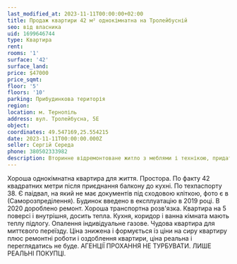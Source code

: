 ```yaml
---
last_modified_at: 2023-11-11T00:00:00+02:00
title: Продаж квартири 42 м² однокімнатна на Тролейбусній
seo: від власника
uid: 1699646744
type: Квартира
rent:
rooms: '1'
surface: '42'
surface_land:
price: $47000
price_sqmt:
floor: '5'
floors: '10'
parking: Прибудинкова територія
region:
location: м. Тернопіль
address: вул. Тролейбусна, 5Е
object:
coordinates: 49.547169,25.554215
date: 2023-11-11T00:00:00.000Z
seller: Сергій Середа
phone: 380502333982
description: Вторинне відремонтоване житло з меблями і технікою, придатне для проживання
---
```


Хороша однокімнатна квартира для життя. Простора. По факту 42 квадратних метри після приєднання балкону до кухні. По техпаспорту 38. Є паідвал, на який не має документів під сходовою кліткою, фото є в (Саморозпреділення). Будинок введено в експлуатацію в 2019 році. В 2020 дороблено ремонт. Хороша транспортна розв'язка. Квартира на 5 поверсі і внутрішня, досить тепла. Кухня, коридор і ванна кімната мають теплу підлогу. Опалення індивідуальне газове. Чудова квартира для миттєвого переїзду. Ціна знижена і формується із ціни на сиру квартиру плюс ремонтні роботи і оздоблення квартири, ціна реальна і переглядатись не буде. АГЕНЦІЇ ПРОХАННЯ НЕ ТУРБУВАТИ. ЛИШЕ РЕАЛЬНІ ПОКУПЦІ.
